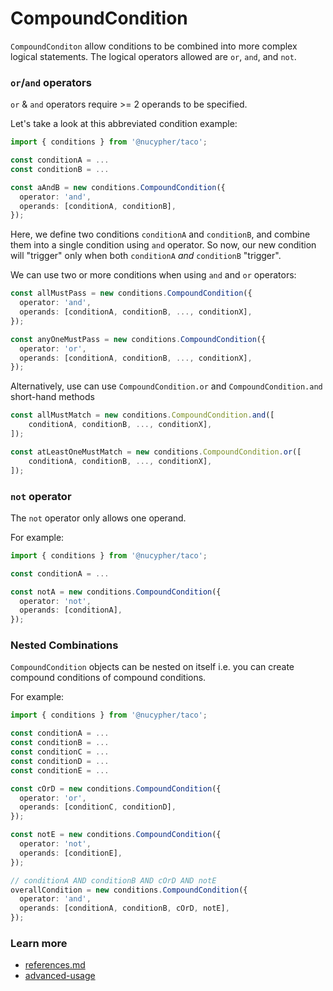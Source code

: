 # CompoundCondition

`CompoundConditon` allow conditions to be combined into more complex logical statements. The logical operators allowed are `or`, `and`, and `not`.

### `or`/`and` operators

`or` & `and` operators require >= 2 operands to be specified.

Let's take a look at this abbreviated condition example:

```typescript
import { conditions } from '@nucypher/taco';

const conditionA = ...
const conditionB = ...

const aAndB = new conditions.CompoundCondition({
  operator: 'and',
  operands: [conditionA, conditionB],
});
```

Here, we define two conditions `conditionA` and `conditionB`, and combine them into a single condition using `and` operator. So now, our new condition will "trigger" only when both `conditionA` _and_ `conditionB` "trigger".

We can use two or more  conditions when using `and` and `or` operators:

```typescript
const allMustPass = new conditions.CompoundCondition({
  operator: 'and',
  operands: [conditionA, conditionB, ..., conditionX],
});

const anyOneMustPass = new conditions.CompoundCondition({
  operator: 'or',
  operands: [conditionA, conditionB, ..., conditionX],
});

```

Alternatively, use can use `CompoundCondition.or` and `CompoundCondition.and` short-hand methods

```typescript
const allMustMatch = new conditions.CompoundCondition.and([
    conditionA, conditionB, ..., conditionX],
]);

const atLeastOneMustMatch = new conditions.CompoundCondition.or([
    conditionA, conditionB, ..., conditionX],
]);
```

### `not` operator

The `not` operator only allows one operand.

For example:

```typescript
import { conditions } from '@nucypher/taco';

const conditionA = ...

const notA = new conditions.CompoundCondition({
  operator: 'not',
  operands: [conditionA],
});
```

### Nested Combinations

`CompoundCondition` objects can be nested on itself i.e. you can create compound conditions of compound conditions.

For example:

```typescript
import { conditions } from '@nucypher/taco';

const conditionA = ...
const conditionB = ...
const conditionC = ...
const conditionD = ...
const conditionE = ...

const cOrD = new conditions.CompoundCondition({
  operator: 'or',
  operands: [conditionC, conditionD],
});

const notE = new conditions.CompoundCondition({
  operator: 'not',
  operands: [conditionE],
});

// conditionA AND conditionB AND cOrD AND notE
overallCondition = new conditions.CompoundCondition({
  operator: 'and',
  operands: [conditionA, conditionB, cOrD, notE],
});

```



### Learn more&#x20;

* [references.md](../references.md "mention")
* [advanced-usage](../advanced-usage/ "mention")
